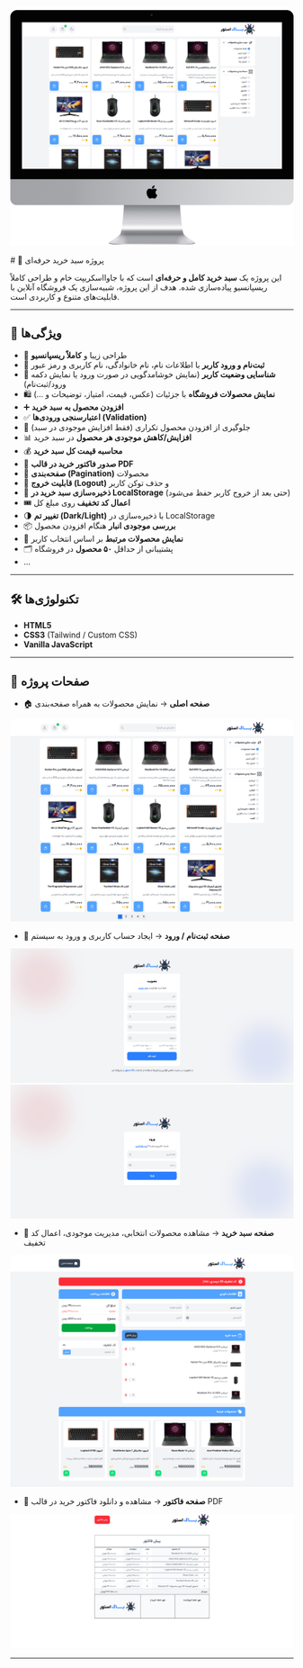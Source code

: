 <p align="center">
  <img src="public/images/cover.png" width="700" />
</p>
# 🛒 پروژه سبد خرید حرفه‌ای  

این پروژه یک **سبد خرید کامل و حرفه‌ای** است که با جاوااسکریپت خام و طراحی کاملاً ریسپانسیو پیاده‌سازی شده. هدف از این پروژه، شبیه‌سازی یک فروشگاه آنلاین با قابلیت‌های متنوع و کاربردی است.  

---

## 🚀 ویژگی‌ها  
- 🎨 طراحی زیبا و **کاملاً ریسپانسیو**  
- 🔑 **ثبت‌نام و ورود کاربر** با اطلاعات نام، نام خانوادگی، نام کاربری و رمز عبور  
- 👤 **شناسایی وضعیت کاربر** (نمایش خوشامدگویی در صورت ورود یا نمایش دکمه ورود/ثبت‌نام)  
- 🛍️ **نمایش محصولات فروشگاه** با جزئیات (عکس، قیمت، امتیاز، توضیحات و …)  
- ➕ **افزودن محصول به سبد خرید**  
- ✅ **اعتبارسنجی ورودی‌ها (Validation)**  
- 🔄 جلوگیری از افزودن محصول تکراری (فقط افزایش موجودی در سبد)  
- 📊 **افزایش/کاهش موجودی هر محصول** در سبد خرید  
- 💰 **محاسبه قیمت کل سبد خرید**  
- 🧾 **صدور فاکتور خرید در قالب PDF**  
- 📑 **صفحه‌بندی (Pagination)** محصولات  
- 🚪 **قابلیت خروج (Logout)** و حذف توکن کاربر  
- 💾 **ذخیره‌سازی سبد خرید در LocalStorage** (حتی بعد از خروج کاربر حفظ می‌شود)  
- 🎟️ **اعمال کد تخفیف** روی مبلغ کل  
- 🌗 **تغییر تم (Dark/Light)** با ذخیره‌سازی در LocalStorage  
- 📦 **بررسی موجودی انبار** هنگام افزودن محصول  
- 🔗 **نمایش محصولات مرتبط** بر اساس انتخاب کاربر  
- 🗂️ پشتیبانی از حداقل **۵۰ محصول** در فروشگاه  
- ...

---

## 🛠️ تکنولوژی‌ها  
- **HTML5**  
- **CSS3** (Tailwind / Custom CSS)  
- **Vanilla JavaScript**  

---

## 📄 صفحات پروژه  
- 🏠 **صفحه اصلی** → نمایش محصولات به همراه صفحه‌بندی 

![صفحه اصلی](public/images/index.png)  
- 🔑 **صفحه ثبت‌نام / ورود** → ایجاد حساب کاربری و ورود به سیستم  

![صفحه ثبت‌نام](public/images/singup.png) 
![صفحه ورود](public/images/login.png) 
- 🛒 **صفحه سبد خرید** → مشاهده محصولات انتخابی، مدیریت موجودی، اعمال کد تخفیف  

![سبد خرید](public/images/cart.png) 
- 🧾 **صفحه فاکتور** → مشاهده و دانلود فاکتور خرید در قالب PDF  

![سبد خرید](public/images/factuor.png) 

---
